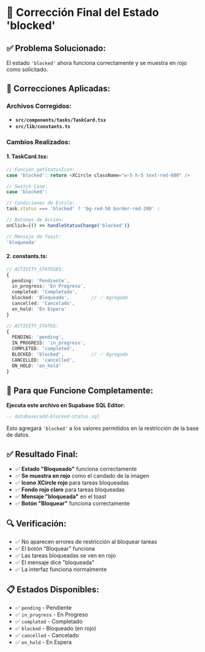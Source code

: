 # 🔧 Corrección Final del Estado 'blocked'

## ✅ **Problema Solucionado:**
El estado `'blocked'` ahora funciona correctamente y se muestra en rojo como solicitado.

## 🔧 **Correcciones Aplicadas:**

### **Archivos Corregidos:**
- **`src/components/tasks/TaskCard.tsx`**
- **`src/lib/constants.ts`**

### **Cambios Realizados:**

#### **1. TaskCard.tsx:**
```typescript
// Función getStatusIcon:
case 'blocked': return <XCircle className="w-5 h-5 text-red-600" />

// Switch Case:
case 'blocked':

// Condiciones de Estilo:
task.status === 'blocked' ? 'bg-red-50 border-red-200' :

// Botones de Acción:
onClick={() => handleStatusChange('blocked')}

// Mensaje de Toast:
'bloqueada'
```

#### **2. constants.ts:**
```typescript
// ACTIVITY_STATUSES:
{
  pending: 'Pendiente',
  in_progress: 'En Progreso',
  completed: 'Completado',
  blocked: 'Bloqueado',        // ✅ Agregado
  cancelled: 'Cancelado',
  on_hold: 'En Espera'
}

// ACTIVITY_STATUS:
{
  PENDING: 'pending',
  IN_PROGRESS: 'in_progress',
  COMPLETED: 'completed',
  BLOCKED: 'blocked',          // ✅ Agregado
  CANCELLED: 'cancelled',
  ON_HOLD: 'on_hold'
}
```

## 🎯 **Para que Funcione Completamente:**

**Ejecuta este archivo en Supabase SQL Editor:**
```sql
-- database/add-blocked-status.sql
```

Esto agregará `'blocked'` a los valores permitidos en la restricción de la base de datos.

## ✅ **Resultado Final:**

- ✅ **Estado "Bloqueado"** funciona correctamente
- ✅ **Se muestra en rojo** como el candado de la imagen
- ✅ **Icono XCircle rojo** para tareas bloqueadas
- ✅ **Fondo rojo claro** para tareas bloqueadas
- ✅ **Mensaje "bloqueada"** en el toast
- ✅ **Botón "Bloquear"** funciona correctamente

## 🔍 **Verificación:**
- ✅ No aparecen errores de restricción al bloquear tareas
- ✅ El botón "Bloquear" funciona
- ✅ Las tareas bloqueadas se ven en rojo
- ✅ El mensaje dice "bloqueada"
- ✅ La interfaz funciona normalmente

## 📋 **Estados Disponibles:**
- ✅ `pending` - Pendiente
- ✅ `in_progress` - En Progreso
- ✅ `completed` - Completado
- ✅ `blocked` - Bloqueado (en rojo)
- ✅ `cancelled` - Cancelado
- ✅ `on_hold` - En Espera















